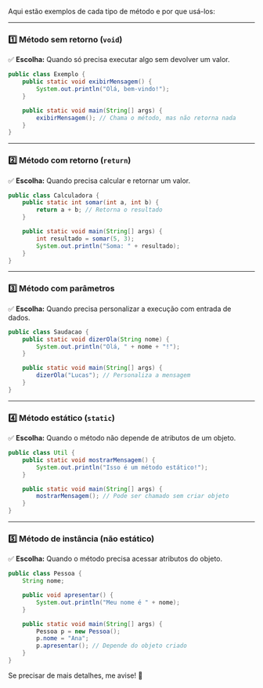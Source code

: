 Aqui estão exemplos de cada tipo de método e por que usá-los:  

---

### **1️⃣ Método sem retorno (`void`)**  
✅ **Escolha:** Quando só precisa executar algo sem devolver um valor.  
```java
public class Exemplo {
    public static void exibirMensagem() {
        System.out.println("Olá, bem-vindo!");
    }

    public static void main(String[] args) {
        exibirMensagem(); // Chama o método, mas não retorna nada
    }
}
```

---

### **2️⃣ Método com retorno (`return`)**  
✅ **Escolha:** Quando precisa calcular e retornar um valor.  
```java
public class Calculadora {
    public static int somar(int a, int b) {
        return a + b; // Retorna o resultado
    }

    public static void main(String[] args) {
        int resultado = somar(5, 3);
        System.out.println("Soma: " + resultado);
    }
}
```

---

### **3️⃣ Método com parâmetros**  
✅ **Escolha:** Quando precisa personalizar a execução com entrada de dados.  
```java
public class Saudacao {
    public static void dizerOla(String nome) {
        System.out.println("Olá, " + nome + "!");
    }

    public static void main(String[] args) {
        dizerOla("Lucas"); // Personaliza a mensagem
    }
}
```

---

### **4️⃣ Método estático (`static`)**  
✅ **Escolha:** Quando o método não depende de atributos de um objeto.  
```java
public class Util {
    public static void mostrarMensagem() {
        System.out.println("Isso é um método estático!");
    }

    public static void main(String[] args) {
        mostrarMensagem(); // Pode ser chamado sem criar objeto
    }
}
```

---

### **5️⃣ Método de instância (não estático)**  
✅ **Escolha:** Quando o método precisa acessar atributos do objeto.  
```java
public class Pessoa {
    String nome;

    public void apresentar() {
        System.out.println("Meu nome é " + nome);
    }

    public static void main(String[] args) {
        Pessoa p = new Pessoa();
        p.nome = "Ana";
        p.apresentar(); // Depende do objeto criado
    }
}
```

Se precisar de mais detalhes, me avise! 🚀